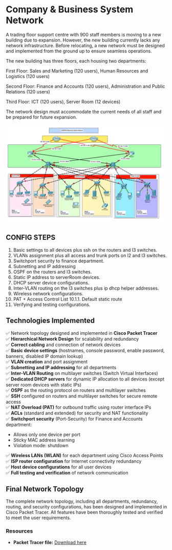 


# Company & Business System Network

A trading floor support centre with 900 staff members is moving to a new building due to expansion. However, the new building currently lacks any network infrastructure. Before relocating, a new network must be designed and implemented from the ground up to ensure seamless operations.

The new building has three floors, each housing two departments:

First Floor: Sales and Marketing (120 users), Human Resources and Logistics (120 users)

Second Floor: Finance and Accounts (120 users), Administration and Public Relations (120 users)

Third Floor: ICT (120 users), Server Room (12 devices)

The network design must accommodate the current needs of all staff and be prepared for future expansion.




![Netzwerkdiagramm](cisco5.png)

## CONFIG STEPS 
1. Basic settings to all devices plus ssh on the routers and l3 switches.
2. VLANs assignment plus all access and trunk ports on l2 and l3 switches.
3. Switchport security to finance department.
4. Subnetting and IP addressing
5. OSPF on the routers and l3 switches.
6. Static IP address to serverRoom devices.
7. DHCP server device configurations.
8. Inter-VLAN routing on the l3 switches plus ip dhcp helper addresses.
9. Wireless network configurations.
10. PAT + Access Control List
10.1.1. Default static route
11. Verifying and testing configurations.


## Technologies Implemented

✅ Network topology designed and implemented in **Cisco Packet Tracer**  
✅ **Hierarchical Network Design** for scalability and redundancy  
✅ **Correct cabling** and connection of network devices  
✅ **Basic device settings** (hostnames, console password, enable password, banners, disabled IP domain lookup)  
✅ **VLAN creation** and port assignment  
✅ **Subnetting and IP addressing** for all departments  
✅ **Inter-VLAN Routing** on multilayer switches (Switch Virtual Interfaces)  
✅ **Dedicated DHCP servers** for dynamic IP allocation to all devices (except server room devices with static IPs)  
✅ **OSPF** as the routing protocol on routers and multilayer switches  
✅ **SSH** configured on routers and multilayer switches for secure remote access  
✅ **NAT Overload (PAT)** for outbound traffic using router interface IPs  
✅ **ACLs** (standard and extended) for security and NAT functionality  
✅ **Switchport security** (Port-Security) for Finance and Accounts department:
  - Allows only one device per port
  - Sticky MAC address learning
  - Violation mode: shutdown

✅ **Wireless LANs (WLAN)** for each department using Cisco Access Points  
✅ **ISP router configuration** for Internet connectivity redundancy  
✅ **Host device configurations** for all user devices  
✅ **Full testing and verification** of network communication

## Final Network Topology

The complete network topology, including all departments, redundancy, routing, and security configurations, has been designed and implemented in Cisco Packet Tracer. All features have been thoroughly tested and verified to meet the user requirements.

### Resources

- **Packet Tracer file:** [Download here](#)  

